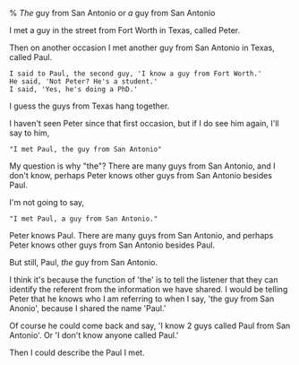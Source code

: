 % *The* guy from San Antonio or *a* guy from San Antonio

I met a guy in the street from Fort Worth in Texas, called Peter.

Then on another occasion I met another guy from San Antonio in Texas, called Paul.

	I said to Paul, the second guy, 'I know a guy from Fort Worth.'
	He said, 'Not Peter? He's a student.'
	I said, 'Yes, he's doing a PhD.'

I guess the guys from Texas hang together.

I haven't seen Peter since that first occasion, but if I do see him again, I'll say to him,

	"I met Paul, the guy from San Antonio"

My question is why "the"? There are many guys from San Antonio, and I don't know, perhaps Peter knows other guys from San Antonio besides Paul.

I'm not going to say,

	"I met Paul, a guy from San Antonio."

Peter knows Paul. There are many guys from San Antonio, and perhaps Peter knows other guys from San Antonio besides Paul.

But still, Paul, *the* guy from San Antonio.

I think it's because the function of 'the' is to tell the listener that they can identify the referent from the information we have shared. I would be telling Peter that he knows who I am referring to when I say, 'the guy from San Anonio', because I shared the name 'Paul.'

Of course he could come back and say, 'I know 2 guys called Paul from San Antonio'. Or 'I don't know anyone called Paul.'

Then I could describe the Paul I met.
